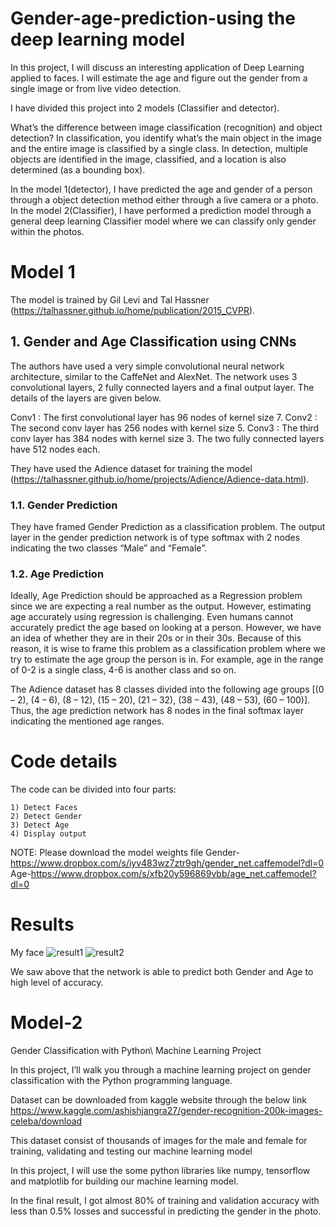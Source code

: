 # Gender-age-prediction-using the deep learning model

In this project, I will discuss an interesting application of Deep Learning applied to faces. I will estimate the age and figure out the gender from a single image or from live video detection.

I have divided this project into 2 models (Classifier and detector). 

What’s the difference between image classification (recognition) and object detection? In classification, you identify what’s the main object in the image and the entire image is classified by a single class. In detection, multiple objects are identified in the image, classified, and a location is also determined (as a bounding box).


In the model 1(detector), I have predicted the age and gender of a person through a object detection method either through a live camera or a photo. In the model 2(Classifier), I have performed a prediction model through a general deep learning Classifier model where we can classify only gender within the photos.

# Model 1
The model is trained by Gil Levi and Tal Hassner (https://talhassner.github.io/home/publication/2015_CVPR). 

## 1. Gender and Age Classification using CNNs
The authors have used a very simple convolutional neural network architecture, similar to the CaffeNet and AlexNet. The network uses 3 convolutional layers, 2 fully connected layers and a final output layer. The details of the layers are given below.

Conv1 : The first convolutional layer has 96 nodes of kernel size 7.
Conv2 : The second conv layer has 256 nodes with kernel size 5.
Conv3 : The third conv layer has 384 nodes with kernel size 3.
The two fully connected layers have 512 nodes each.

They have used the Adience dataset for training the model (https://talhassner.github.io/home/projects/Adience/Adience-data.html).

### 1.1. Gender Prediction
They have framed Gender Prediction as a classification problem. The output layer in the gender prediction network is of type softmax with 2 nodes indicating the two classes “Male” and “Female”.

### 1.2. Age Prediction
Ideally, Age Prediction should be approached as a Regression problem since we are expecting a real number as the output. However, estimating age accurately using regression is challenging. Even humans cannot accurately predict the age based on looking at a person. However, we have an idea of whether they are in their 20s or in their 30s. Because of this reason, it is wise to frame this problem as a classification problem where we try to estimate the age group the person is in. For example, age in the range of 0-2 is a single class, 4-6 is another class and so on.

The Adience dataset has 8 classes divided into the following age groups [(0 – 2), (4 – 6), (8 – 12), (15 – 20), (21 – 32), (38 – 43), (48 – 53), (60 – 100)]. Thus, the age prediction network has 8 nodes in the final softmax layer indicating the mentioned age ranges.

# Code details

The code can be divided into four parts:

    1) Detect Faces
    2) Detect Gender
    3) Detect Age
    4) Display output
    
NOTE: Please download the model weights file
Gender-https://www.dropbox.com/s/iyv483wz7ztr9gh/gender_net.caffemodel?dl=0
Age-https://www.dropbox.com/s/xfb20y596869vbb/age_net.caffemodel?dl=0
    
    
# Results
My face
![result1](https://user-images.githubusercontent.com/71879067/127671477-717d5d18-67e4-448b-99ad-6f7c1fb06970.JPG)
![result2](https://user-images.githubusercontent.com/71879067/127671503-d5764b0e-92dd-4b30-ac92-65e41803c46e.JPG)

We saw above that the network is able to predict both Gender and Age to high level of accuracy.

# Model-2

Gender Classification with Python\ Machine Learning Project 

In this project, I’ll walk you through a machine learning project on gender classification with the Python programming language.

Dataset can be downloaded from kaggle website through the below link 
 https://www.kaggle.com/ashishjangra27/gender-recognition-200k-images-celeba/download

This dataset consist of thousands of images for the male and female for training, validating and testing our machine learning model

In this project, I will use the some python libraries like numpy, tensorflow and matplotlib for building our machine learning model.

In the final result, I got almost 80% of training and validation accuracy with less than 0.5% losses and successful in predicting the gender in the photo.


